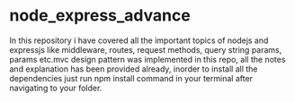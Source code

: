 # node_express_advance
In this repository i have covered all the important topics of nodejs and expressjs like middleware, routes, request methods, query string params, params etc.mvc design pattern was implemented
in this repo, all the notes and explanation has been provided already, inorder to install all the dependencies just run npm install command in your terminal after navigating to your 
folder.
